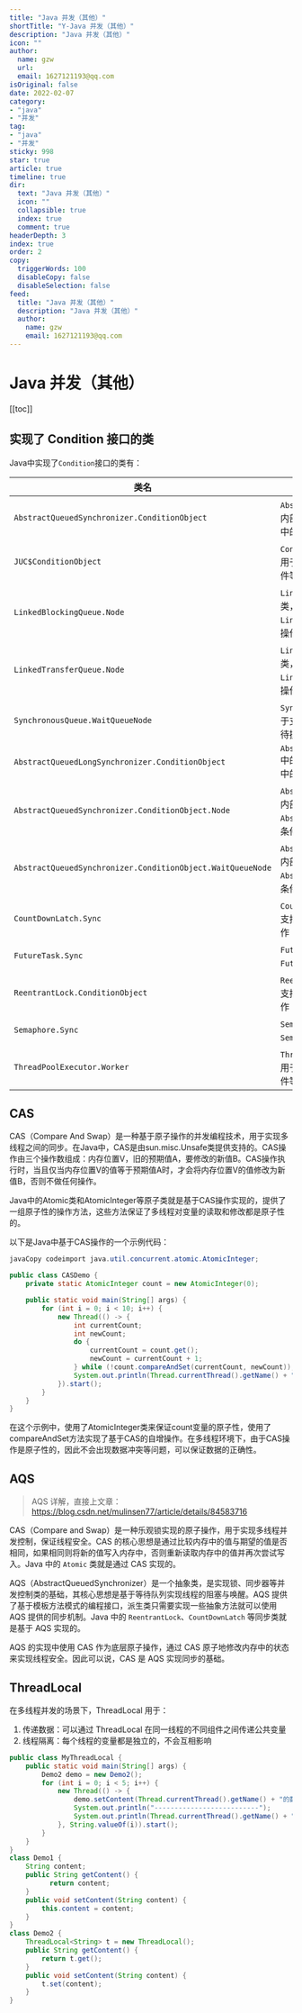 ```yaml
---
title: "Java 并发（其他）"
shortTitle: "Y-Java 并发（其他）"
description: "Java 并发（其他）"
icon: ""
author: 
  name: gzw
  url: 
  email: 1627121193@qq.com
isOriginal: false
date: 2022-02-07
category: 
- "java"
- "并发"
tag:
- "java"
- "并发"
sticky: 998
star: true
article: true
timeline: true
dir:
  text: "Java 并发（其他）"
  icon: ""
  collapsible: true
  index: true
  comment: true
headerDepth: 3
index: true
order: 2
copy:
  triggerWords: 100
  disableCopy: false
  disableSelection: false
feed:
  title: "Java 并发（其他）"
  description: "Java 并发（其他）"
  author:
    name: gzw
    email: 1627121193@qq.com
---
```






# Java 并发（其他）

[[toc]]

## 实现了 Condition 接口的类

Java中实现了`Condition`接口的类有：

| 类名                                                       | 描述                                                         |
| ---------------------------------------------------------- | ------------------------------------------------------------ |
| `AbstractQueuedSynchronizer.ConditionObject`               | `AbstractQueuedSynchronizer`中的内部类，用于支持`ReentrantLock`中的`Condition`对象 |
| `JUC$ConditionObject`                                      | `ConcurrentHashMap`中的内部类，用于支持`ConcurrentHashMap`的条件等待操作 |
| `LinkedBlockingQueue.Node`                                 | `LinkedBlockingQueue`中的内部类，用于支持`LinkedBlockingQueue`的条件等待操作 |
| `LinkedTransferQueue.Node`                                 | `LinkedTransferQueue`中的内部类，用于支持`LinkedTransferQueue`的条件等待操作 |
| `SynchronousQueue.WaitQueueNode`                           | `SynchronousQueue`中的内部类，用于支持`SynchronousQueue`的条件等待操作 |
| `AbstractQueuedLongSynchronizer.ConditionObject`           | `AbstractQueuedLongSynchronizer`中的内部类，用于支持`LongAdder`中的`Condition`对象 |
| `AbstractQueuedSynchronizer.ConditionObject.Node`          | `AbstractQueuedSynchronizer`中的内部类，用于支持`AbstractQueuedSynchronizer`中的条件等待操作 |
| `AbstractQueuedSynchronizer.ConditionObject.WaitQueueNode` | `AbstractQueuedSynchronizer`中的内部类，用于支持`AbstractQueuedSynchronizer`中的条件等待操作 |
| `CountDownLatch.Sync`                                      | `CountDownLatch`中的内部类，用于支持`CountDownLatch`的条件等待操作 |
| `FutureTask.Sync`                                          | `FutureTask`中的内部类，用于支持`FutureTask`的条件等待操作   |
| `ReentrantLock.ConditionObject`                            | `ReentrantLock`中的内部类，用于支持`ReentrantLock`的条件等待操作 |
| `Semaphore.Sync`                                           | `Semaphore`中的内部类，用于支持`Semaphore`的条件等待操作     |
| `ThreadPoolExecutor.Worker`                                | `ThreadPoolExecutor`中的内部类，用于支持`ThreadPoolExecutor`的条件等待操作 |





## CAS

CAS（Compare And Swap）是一种基于原子操作的并发编程技术，用于实现多线程之间的同步。在Java中，CAS是由sun.misc.Unsafe类提供支持的。CAS操作由三个操作数组成：内存位置V，旧的预期值A，要修改的新值B。CAS操作执行时，当且仅当内存位置V的值等于预期值A时，才会将内存位置V的值修改为新值B，否则不做任何操作。

Java中的Atomic类和AtomicInteger等原子类就是基于CAS操作实现的，提供了一组原子性的操作方法，这些方法保证了多线程对变量的读取和修改都是原子性的。

以下是Java中基于CAS操作的一个示例代码：

```java
javaCopy codeimport java.util.concurrent.atomic.AtomicInteger;

public class CASDemo {
    private static AtomicInteger count = new AtomicInteger(0);

    public static void main(String[] args) {
        for (int i = 0; i < 10; i++) {
            new Thread(() -> {
                int currentCount;
                int newCount;
                do {
                    currentCount = count.get();
                    newCount = currentCount + 1;
                } while (!count.compareAndSet(currentCount, newCount));
                System.out.println(Thread.currentThread().getName() + " count is " + newCount);
            }).start();
        }
    }
}
```

在这个示例中，使用了AtomicInteger类来保证count变量的原子性，使用了compareAndSet方法实现了基于CAS的自增操作。在多线程环境下，由于CAS操作是原子性的，因此不会出现数据冲突等问题，可以保证数据的正确性。



## AQS

> AQS 详解，直接上文章：https://blog.csdn.net/mulinsen77/article/details/84583716

CAS（Compare and Swap）是一种乐观锁实现的原子操作，用于实现多线程并发控制，保证线程安全。CAS 的核心思想是通过比较内存中的值与期望的值是否相同，如果相同则将新的值写入内存中，否则重新读取内存中的值并再次尝试写入。Java 中的 `Atomic` 类就是通过 CAS 实现的。

AQS（AbstractQueuedSynchronizer）是一个抽象类，是实现锁、同步器等并发控制类的基础，其核心思想是基于等待队列实现线程的阻塞与唤醒。AQS 提供了基于模板方法模式的编程接口，派生类只需要实现一些抽象方法就可以使用 AQS 提供的同步机制。Java 中的 `ReentrantLock`、`CountDownLatch` 等同步类就是基于 AQS 实现的。

AQS 的实现中使用 CAS 作为底层原子操作，通过 CAS 原子地修改内存中的状态来实现线程安全。因此可以说，CAS 是 AQS 实现同步的基础。





## ThreadLocal

在多线程并发的场景下，ThreadLocal 用于：

1. 传递数据：可以通过 ThreadLocal 在同一线程的不同组件之间传递公共变量
2. 线程隔离：每个线程的变量都是独立的，不会互相影响

```java
public class MyThreadLocal {
    public static void main(String[] args) {
        Demo2 demo = new Demo2();
        for (int i = 0; i < 5; i++) {
            new Thread(() -> {
                demo.setContent(Thread.currentThread().getName() + "的数据");
                System.out.println("--------------------------");
                System.out.println(Thread.currentThread().getName() + " --------> " + demo.getContent());
            }, String.valueOf(i)).start();
        }
    }
}
class Demo1 {
    String content;
    public String getContent() {
          return content;
    }
    public void setContent(String content) {
        this.content = content;
    }
}
class Demo2 {
    ThreadLocal<String> t = new ThreadLocal();
    public String getContent() {
        return t.get();
    }
    public void setContent(String content) {
        t.set(content);
    }
}
```







